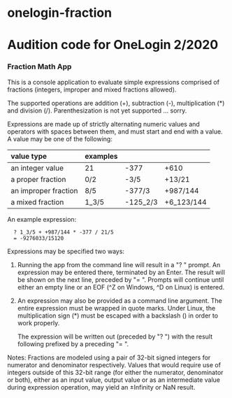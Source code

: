 # onelogin-fraction
# Audition code for OneLogin 2/2020 #
### Fraction Math App ###
This is a console application to evaluate simple expressions comprised of fractions
(integers, improper and mixed fractions allowed).

The supported operations are addition (+), subtraction (-), multiplication (*) and
division (/).  Parenthesization is not yet supported ... sorry.

Expressions are made up of strictly alternating numeric values and operators with
spaces between them, and must start and end with a value.  A value may be one of
the following:

value type | examples |   |   |
:--------- | :------- | - | - |
an integer value | 21 | -377 | +610
a proper fraction | 0/2 | -3/5 | +13/21
an improper fraction | 8/5 | -377/3 | +987/144
a mixed fraction | 1_3/5 | -125_2/3 | +6_123/144

An example expression:
```
  ? 1_3/5 + +987/144 * -377 / 21/5
  = -9276033/15120
```

Expressions may be specified two ways:
  1) Running the app from the command line will result in a "? " prompt.  An expression
     may be entered there, terminated by an Enter.  The result will be shown on the
     next line, preceded by "= ".  Prompts will continue until either an empty line or
     an EOF (^Z on Windows, ^D on Linux) is entered.

  2) An expression may also be provided as a command line argument.  The entire
     expression must be wrapped in quote marks.  Under Linux, the multiplication sign
     (*) must be escaped with a backslash (\) in order to work properly.

     The expression will be written out (preceded by "? ") with the result following
     prefixed by a preceding "= ".

Notes: 
  Fractions are modeled using a pair of 32-bit signed integers for numerator and
  denominator respectively.  Values that would require use of integers outside of this
  32-bit range (for either the numerator, denominator or both), either as an input 
  value, output value or as an intermediate value during expression operation, may 
  yield an ±Infinity or NaN result.
